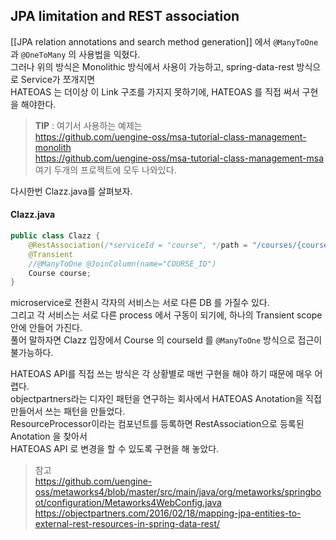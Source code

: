 JPA limitation and REST association
------
[[JPA relation annotations and search method generation]] 에서 `@ManyToOne` 과 `@OneToMany` 의 사용법을 익혔다.  
그러나 위의 방식은 Monolithic 방식에서 사용이 가능하고, spring-data-rest 방식으로 Service가 쪼개지면  
HATEOAS 는 더이상 이 Link 구조를 가지지 못하기에, HATEOAS 를 직접 써서 구현을 해야한다.  
> **TIP** : 
> 여기서 사용하는 예제는  
> https://github.com/uengine-oss/msa-tutorial-class-management-monolith  
> https://github.com/uengine-oss/msa-tutorial-class-management-msa  
> 여기 두개의 프로젝트에 모두 나와있다.  

다시한번 Clazz.java를 살펴보자.  
#### Clazz.java
```java
public class Clazz {
    @RestAssociation(/*serviceId = "course", */path = "/courses/{courseId}", joinColumn = "courseId")
    @Transient
    //@ManyToOne @JoinColumn(name="COURSE_ID")
    Course course;
}
```
microservice로 전환시 각자의 서비스는 서로 다른 DB 를 가질수 있다.  
그리고 각 서비스는 서로 다른 process 에서 구동이 되기에, 하나의 Transient scope 안에 안들어 가진다.  
풀어 말하자면 Clazz 입장에서 Course 의 courseId 를 `@ManyToOne` 방식으로 접근이 불가능하다.  

HATEOAS API를 직접 쓰는 방식은 각 상황별로 매번 구현을 해야 하기 때문에 매우 어렵다.  
objectpartners라는 디자인 패턴을 연구하는 회사에서 HATEOAS Anotation을 직접 만들어서 쓰는 패턴을 만들었다.  
ResourceProcessor이라는 컴포넌트를 등록하면 RestAssociation으로 등록된 Anotation 을 찾아서  
HATEOAS API 로 변경을 할 수 있도록 구현을 해 놓았다.  
> 참고  
> https://github.com/uengine-oss/metaworks4/blob/master/src/main/java/org/metaworks/springboot/configuration/Metaworks4WebConfig.java
> https://objectpartners.com/2016/02/18/mapping-jpa-entities-to-external-rest-resources-in-spring-data-rest/


